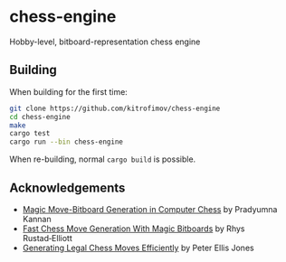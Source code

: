 # chess-engine
Hobby-level, bitboard-representation chess engine

## Building

When building for the first time:
```bash
git clone https://github.com/kitrofimov/chess-engine
cd chess-engine
make
cargo test
cargo run --bin chess-engine
```

When re-building, normal `cargo build` is possible.

## Acknowledgements
- [Magic Move-Bitboard Generation in Computer Chess](http://pradu.us/old/Nov27_2008/Buzz/research/magic/Bitboards.pdf) by Pradyumna Kannan
- [Fast Chess Move Generation With Magic Bitboards](https://rhysre.net/fast-chess-move-generation-with-magic-bitboards.html) by Rhys Rustad‑Elliott
- [Generating Legal Chess Moves Efficiently](https://peterellisjones.com/posts/generating-legal-chess-moves-efficiently/) by Peter Ellis Jones
